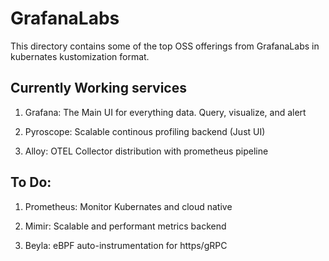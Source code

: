 # GrafanaLabs

This directory contains some of the top OSS offerings from GrafanaLabs in kubernates kustomization format.

## Currently Working services

1. Grafana: The Main UI for everything data. Query, visualize, and alert 

2. Pyroscope: Scalable continous profiling backend (Just UI)

3. Alloy: OTEL Collector distribution with prometheus pipeline

## To Do:

1. Prometheus: Monitor Kubernates and cloud native

2. Mimir: Scalable and performant metrics backend

3. Beyla: eBPF auto-instrumentation for https/gRPC
